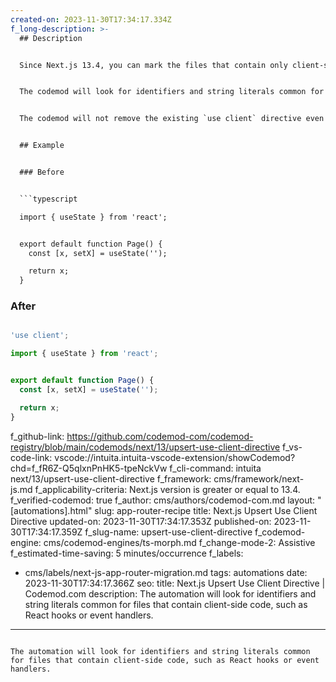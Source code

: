 ```yaml
---
created-on: 2023-11-30T17:34:17.334Z
f_long-description: >-
  ## Description


  Since Next.js 13.4, you can mark the files that contain only client-side code with the `use client` directive at the top.


  The codemod will look for identifiers and string literals common for files that contain client-side code, such as React hooks or event handlers. On the other hand, it will not upsert any directive should it spot elements indicating server-side code.


  The codemod will not remove the existing `use client` directive even if it would suggest otherwise due to the code in question.


  ## Example


  ### Before


  ```typescript

  import { useState } from 'react';


  export default function Page() {
  	const [x, setX] = useState('');

  	return x;
  }

  ```


  ### After


  ```typescript

  'use client';

  import { useState } from 'react';


  export default function Page() {
  	const [x, setX] = useState('');

  	return x;
  }

  ```
f_github-link: https://github.com/codemod-com/codemod-registry/blob/main/codemods/next/13/upsert-use-client-directive
f_vs-code-link: vscode://intuita.intuita-vscode-extension/showCodemod?chd=f_fR6Z-Q5qlxnPnHK5-tpeNckVw
f_cli-command: intuita next/13/upsert-use-client-directive
f_framework: cms/framework/next-js.md
f_applicability-criteria: Next.js version is greater or equal to 13.4.
f_verified-codemod: true
f_author: cms/authors/codemod-com.md
layout: "[automations].html"
slug: app-router-recipe
title: Next.js Upsert Use Client Directive
updated-on: 2023-11-30T17:34:17.353Z
published-on: 2023-11-30T17:34:17.359Z
f_slug-name: upsert-use-client-directive
f_codemod-engine: cms/codemod-engines/ts-morph.md
f_change-mode-2: Assistive
f_estimated-time-saving: 5 minutes/occurrence
f_labels:
  - cms/labels/next-js-app-router-migration.md
tags: automations
date: 2023-11-30T17:34:17.366Z
seo:
  title: Next.js Upsert Use Client Directive | Codemod.com
  description: The automation will look for identifiers and string literals common
    for files that contain client-side code, such as React hooks or event
    handlers.
---
```

The automation will look for identifiers and string literals common for files that contain client-side code, such as React hooks or event handlers.